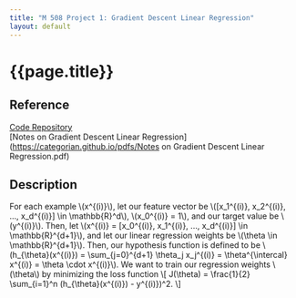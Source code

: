 ```yaml
---
title: "M 508 Project 1: Gradient Descent Linear Regression"
layout: default
---
```

<h1>{{page.title}}</h1>

<h2>Reference</h2>

<a href = "https://github.com/CategorIAN/M508_HW1">Code Repository</a>\
[Notes on Gradient Descent Linear Regression](https://categorian.github.io/pdfs/Notes on Gradient Descent Linear Regression.pdf)

<h2>Description</h2>
<p>
For each example \(x^{(i)}\), let our feature vector be \([x_1^{(i)}, x_2^{(i)}, ..., x_d^{(i)}] \in \mathbb{R}^d\), \(x_0^{(i)} = 1\), and our target value be \(y^{(i)}\). Then, let \(x^{(i)} = [x_0^{(i)}, x_1^{(i)}, ..., x_d^{(i)}] \in \mathbb{R}^{d+1}\), and let our linear regression weights be \(\theta \in \mathbb{R}^{d+1}\). Then, our hypothesis function is defined to be \(h_{\theta}(x^{(i)}) = \sum_{j=0}^{d+1} \theta_j x_j^{(i)} = \theta^{\intercal} x^{(i)} = \theta \cdot x^{(i)}\). We want to train our regression weights \(\theta\) by minimizing the loss function
\[
J(\theta) = \frac{1}{2} \sum_{i=1}^n (h_{\theta}(x^{(i)}) - y^{(i)})^2.
\]
</p>
